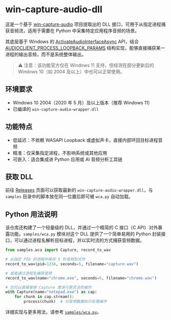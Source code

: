 # win-capture-audio-dll

这是一个基于 [win-capture-audio](https://github.com/bozbez/win-capture-audio) 项目提取出的 DLL 接口，可用于从指定进程捕获音频流，适用于需要在 Python 中采集特定应用程序音频的场景。


其底层基于 Windows 的 [ActivateAudioInterfaceAsync](https://docs.microsoft.com/en-us/windows/win32/api/mmdeviceapi/nf-mmdeviceapi-activateaudiointerfaceasync) API，结合 [AUDIOCLIENT_PROCESS_LOOPBACK_PARAMS](https://docs.microsoft.com/en-us/windows/win32/api/audioclientactivationparams/ns-audioclientactivationparams-audioclient_process_loopback_params) 结构实现，能够直接捕获某一进程的输出音频，而不是系统整体输出。

> ⚠️ 注意：该功能官方仅在 Windows 11 支持，但经测在部分更新后的 Windows 10（如 2004 及以上）中也可以正常使用。

## 环境要求

- Windows 10 2004（2020 年 5 月）及以上版本（推荐 Windows 11）
- 已编译的 `win-capture-audio-wrapper.dll`

## 功能特点

- 低延迟：不依赖 WASAPI Loopback 或虚拟声卡，直接内部环回目标进程音频
- 精准：仅采集指定进程，不影响系统或其他应用
- 可嵌入：适合集成进 Python 应用或 AI 音频分析工具链

## 获取 DLL

前往 [Releases](../../releases) 页面可以获取最新的 `win-capture-audio-wrapper.dll`，与 `samples` 目录中的脚本放在同一位置后即可被 `wca.py` 自动加载。

## Python 用法说明

该仓库还构建了一个轻量级的 DLL，并通过一个精简的 C 接口（C API）对外暴露功能。`samples/wca.py` 模块对这个 DLL 提供了一个简单易用的 Python 封装接口，可以通过进程名解析目标进程，并以实时流的方式捕获音频数据。

```python
from samples.wca import Capture, record_to_wav

# 从指定 PID 的进程中保存 5 秒音频到文件
record_to_wav(pid=1234, seconds=5, filename="capture.wav")

# 或者通过进程名捕获音频
record_to_wav(name="chrome.exe", seconds=5, filename="chrome.wav")

# 也可以直接使用 Capture 类进行更灵活的操作
with Capture(name="notepad.exe") as cap:
    for chunk in cap.stream():
        process(chunk)  # 对音频数据执行处理操作
```

详细实现与更多用法，请参考 [`samples/wca.py`](samples/wca.py)。


